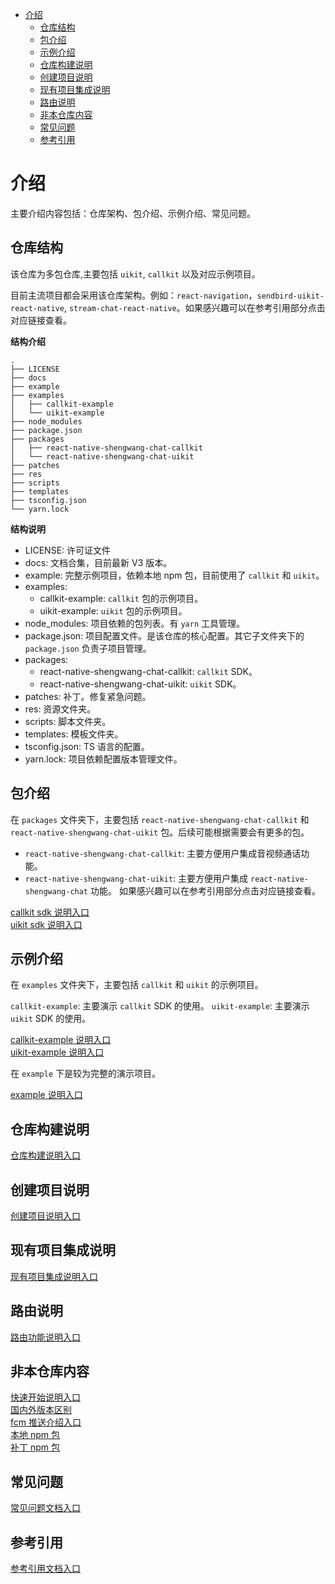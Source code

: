 - [介绍](#介绍)
  - [仓库结构](#仓库结构)
  - [包介绍](#包介绍)
  - [示例介绍](#示例介绍)
  - [仓库构建说明](#仓库构建说明)
  - [创建项目说明](#创建项目说明)
  - [现有项目集成说明](#现有项目集成说明)
  - [路由说明](#路由说明)
  - [非本仓库内容](#非本仓库内容)
  - [常见问题](#常见问题)
  - [参考引用](#参考引用)

# 介绍

主要介绍内容包括：仓库架构、包介绍、示例介绍、常见问题。

## 仓库结构

该仓库为多包仓库,主要包括 `uikit`, `callkit` 以及对应示例项目。

目前主流项目都会采用该仓库架构。例如：`react-navigation`，`sendbird-uikit-react-native`, `stream-chat-react-native`。如果感兴趣可以在参考引用部分点击对应链接查看。

**结构介绍**

```
.
├── LICENSE
├── docs
├── example
├── examples
│   ├── callkit-example
│   └── uikit-example
├── node_modules
├── package.json
├── packages
│   ├── react-native-shengwang-chat-callkit
│   └── react-native-shengwang-chat-uikit
├── patches
├── res
├── scripts
├── templates
├── tsconfig.json
└── yarn.lock
```

**结构说明**

- LICENSE: 许可证文件
- docs: 文档合集，目前最新 V3 版本。
- example: 完整示例项目，依赖本地 npm 包，目前使用了 `callkit` 和 `uikit`。
- examples:
  - callkit-example: `callkit` 包的示例项目。
  - uikit-example: `uikit` 包的示例项目。
- node_modules: 项目依赖的包列表。有 `yarn` 工具管理。
- package.json: 项目配置文件。是该仓库的核心配置。其它子文件夹下的 `package.json` 负责子项目管理。
- packages:
  - react-native-shengwang-chat-callkit: `callkit` SDK。
  - react-native-shengwang-chat-uikit: `uikit` SDK。
- patches: 补丁。修复紧急问题。
- res: 资源文件夹。
- scripts: 脚本文件夹。
- templates: 模板文件夹。
- tsconfig.json: TS 语言的配置。
- yarn.lock: 项目依赖配置版本管理文件。

## 包介绍

在 `packages` 文件夹下，主要包括 `react-native-shengwang-chat-callkit` 和 `react-native-shengwang-chat-uikit` 包。后续可能根据需要会有更多的包。

- `react-native-shengwang-chat-callkit`: 主要方便用户集成音视频通话功能。
- `react-native-shengwang-chat-uikit`: 主要方便用户集成 `react-native-shengwang-chat` 功能。 如果感兴趣可以在参考引用部分点击对应链接查看。

[callkit sdk 说明入口](./callkit.md)  
[uikit sdk 说明入口](./uikit.md)

## 示例介绍

在 `examples` 文件夹下，主要包括 `callkit` 和 `uikit` 的示例项目。

`callkit-example`: 主要演示 `callkit` SDK 的使用。
`uikit-example`: 主要演示 `uikit` SDK 的使用。

[callkit-example 说明入口](./uikit-example.md)  
[uikit-example 说明入口](./uikit-example.md)

在 `example` 下是较为完整的演示项目。

[example 说明入口](./example.md)

## 仓库构建说明

[仓库构建说明入口](./repo-builder.md)

## 创建项目说明

[创建项目说明入口](./create-app.md)

## 现有项目集成说明

[现有项目集成说明入口](./existed-app.md)

## 路由说明

[路由功能说明入口](./route-app.md)

## 非本仓库内容

[快速开始说明入口](./quick-start.md)  
[国内外版本区别](./diff-repo.md)  
[fcm 推送介绍入口](./fcm-app.md)  
[本地 npm 包](./npm-package.md)  
[补丁 npm 包](./patch-package.md)

## 常见问题

[常见问题文档入口](./qa.md)

## 参考引用

[参考引用文档入口](./ref.md)

